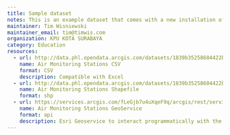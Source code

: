 ```yaml
---
title: Sample dataset
notes: This is an example dataset that comes with a new installation of JKAN
maintainer: Tim Wisniewski
maintainer_email: tim@timwis.com
organization: KPU KOTA SURABAYA
category: Education
resources:
  - url: http://data.phl.opendata.arcgis.com/datasets/1839b35258604422b0b520cbb668df0d_0.csv
    name: Air Monitoring Stations CSV
    format: CSV
    description: Compatible with Excel
  - url: http://data.phl.opendata.arcgis.com/datasets/1839b35258604422b0b520cbb668df0d_0.zip
    name: Air Monitoring Stations Shapefile
    format: shp
  - url: https://services.arcgis.com/fLeGjb7u4uXqeF9q/arcgis/rest/services/Air_Monitoring_Stations/FeatureServer/0/query
    name: Air Monitoring Stations GeoService
    format: api
    description: Esri Geoservice to interact programmatically with the data
---
```

